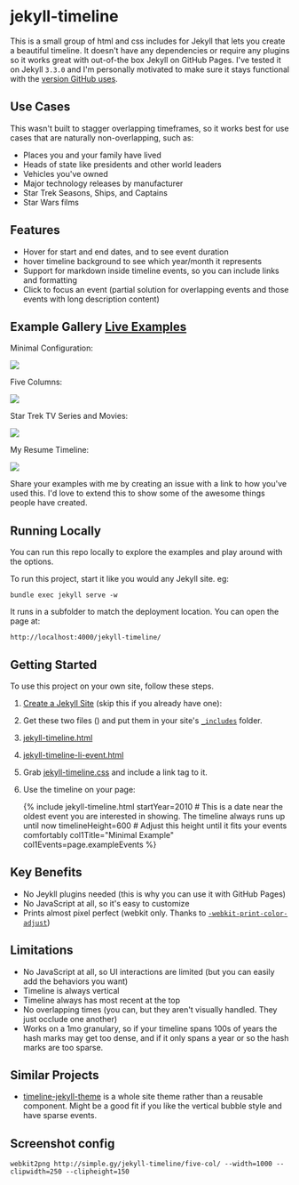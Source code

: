 # jekyll-timeline

This is a small group of html and css includes for Jekyll that lets you create a beautiful timeline. It doesn't have any dependencies or require any plugins so it works great with out-of-the box Jekyll on GitHub Pages. I've tested it on Jekyll `3.3.0` and I'm personally motivated to make sure it stays functional with the [version GitHub uses](https://pages.github.com/versions/).

## Use Cases

This wasn't built to stagger overlapping timeframes, so it works best for use cases that are naturally non-overlapping, such as:

* Places you and your family have lived
* Heads of state like presidents and other world leaders
* Vehicles you've owned
* Major technology releases by manufacturer
* Star Trek Seasons, Ships, and Captains
* Star Wars films

## Features

* Hover for start and end dates, and to see event duration
* hover timeline background to see which year/month it represents
* Support for markdown inside timeline events, so you can include links and formatting
* Click to focus an event (partial solution for overlapping events and those events with long description content)

## Example Gallery [Live Examples](http://www.simple.gy/jekyll-timeline/)

Minimal Configuration:

<a href="http://www.simple.gy/jekyll-timeline/example-minimal/">
<img src="https://github.com/SimplGy/jekyll-timeline/raw/master/screencaps/simplegyjekylltimelineexampleminimal-clipped.png"/>
</a>

Five Columns:

<a href="http://www.simple.gy/jekyll-timeline/five-col/">
<img src="https://github.com/SimplGy/jekyll-timeline/raw/master/screencaps/simplegyjekylltimelinefivecol-clipped.png"/>
</a>

Star Trek TV Series and Movies:

<a href="http://www.simple.gy/jekyll-timeline/star-trek/">
<img src="https://github.com/SimplGy/jekyll-timeline/raw/master/screencaps/simplegyjekylltimelinestartrek-clipped.png"/>
</a>

My Resume Timeline:

<a href="http://simple.gy/resume/pretty">
<img src="https://github.com/SimplGy/jekyll-timeline/raw/master/screencaps/simplegyresumepretty-clipped.png"/>
</a>

Share your examples with me by creating an issue with a link to how you've used this. I'd love to extend this to show some of the awesome things people have created.

## Running Locally

You can run this repo locally to explore the examples and play around with the options.

To run this project, start it like you would any Jekyll site. eg:

    bundle exec jekyll serve -w

It runs in a subfolder to match the deployment location. You can open the page at:

    http://localhost:4000/jekyll-timeline/

## Getting Started

To use this project on your own site, follow these steps.

1. [Create a Jekyll Site](https://jekyllrb.com/docs/quickstart/) (skip this if you already have one):
2. Get these two files () and put them in your site's [`_includes`](https://github.com/SimplGy/jekyll-timeline/tree/master/_includes) folder.
  1. [jekyll-timeline.html](https://github.com/SimplGy/jekyll-timeline/tree/master/_includes/jekyll-timeline.html)
  2. [jekyll-timeline-li-event.html](https://github.com/SimplGy/jekyll-timeline/tree/master/_includes/jekyll-timeline-li-event.html)
3. Grab [jekyll-timeline.css](https://github.com/SimplGy/jekyll-timeline/tree/master/_includes/jekyll-timeline.css) and include a link tag to it.
4. Use the timeline on your page:

    {% include jekyll-timeline.html
       startYear=2010 # This is a date near the oldest event you are interested in showing. The timeline always runs up until now
       timelineHeight=600 # Adjust this height until it fits your events comfortably
       col1Title="Minimal Example"
       col1Events=page.exampleEvents
    %}

## Key Benefits

* No Jeykll plugins needed (this is why you can use it with GitHub Pages)
* No JavaScript at all, so it's easy to customize
* Prints almost pixel perfect (webkit only. Thanks to [`-webkit-print-color-adjust`](https://developer.mozilla.org/en-US/docs/Web/CSS/-webkit-print-color-adjust))

## Limitations

* No JavaScript at all, so UI interactions are limited (but you can easily add the behaviors you want)
* Timeline is always vertical
* Timeline always has most recent at the top
* No overlapping times (you can, but they aren't visually handled. They just occlude one another)
* Works on a 1mo granulary, so if your timeline spans 100s of years the hash marks may get too dense, and if it only spans a year or so the hash marks are too sparse. 

## Similar Projects

* [timeline-jekyll-theme](https://github.com/kirbyt/timeline-jekyll-theme) is a whole site theme rather than a reusable component. Might be a good fit if you like the vertical bubble style and have sparse events.

## Screenshot config

    webkit2png http://simple.gy/jekyll-timeline/five-col/ --width=1000 --clipwidth=250 --clipheight=150

